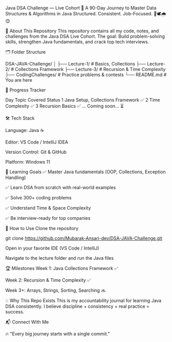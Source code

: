 Java DSA Challenge — Live Cohort 🚀
A 90-Day Journey to Master Data Structures & Algorithms in Java
Structured. Consistent. Job-Focused.
🌱🕊️🌧️😊

📌 About This Repository
This repository contains all my code, notes, and challenges from the Java DSA Live Cohort.
The goal: Build problem-solving skills, strengthen Java fundamentals, and crack top tech interviews.

🗂 Folder Structure

DSA-JAVA-Challenge/
│
├── Lecture-1/        # Basics, Collections
├── Lecture-2/        # Collections Framework
├── Lecture-3/        # Recursion & Time Complexity
├── CodingChallenges/ # Practice problems & contests
└── README.md         # You are here

📅 Progress Tracker

Day	Topic Covered	Status
1	Java Setup, Collections Framework	✅
2	Time Complexity	✅
3	Recursion Basics	✅
...	Coming soon...	⏳

🛠 Tech Stack

Language: Java ☕

Editor: VS Code / IntelliJ IDEA

Version Control: Git & GitHub

Platform: Windows 11

🎯 Learning Goals
✅ Master Java fundamentals (OOP, Collections, Exception Handling)

✅ Learn DSA from scratch with real-world examples

✅ Solve 300+ coding problems

✅ Understand Time & Space Complexity

✅ Be interview-ready for top companies

🚀 How to Use
Clone the repository

git clone https://github.com/Mubarak-Ansari-dev/DSA-JAVA-Challenge.git

Open in your favorite IDE (VS Code / IntelliJ)

Navigate to the lecture folder and run the Java files

🏆 Milestones
Week 1: Java Collections Framework ✅

Week 2: Recursion & Time Complexity ✅

Week 3+: Arrays, Strings, Sorting, Searching 🔜

💡 Why This Repo Exists
This is my accountability journal for learning Java DSA consistently.
I believe discipline + consistency + real practice = success.

📬 Connect With Me


🔥 "Every big journey starts with a single commit."
